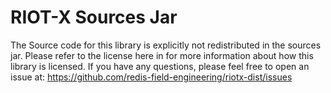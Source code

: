 # RIOT-X Sources Jar

The Source code for this library is explicitly not redistributed in the sources jar.
Please refer to the license here in for more information about how this library is licensed.
If you have any questions, please feel free to open an issue at: https://github.com/redis-field-engineering/riotx-dist/issues